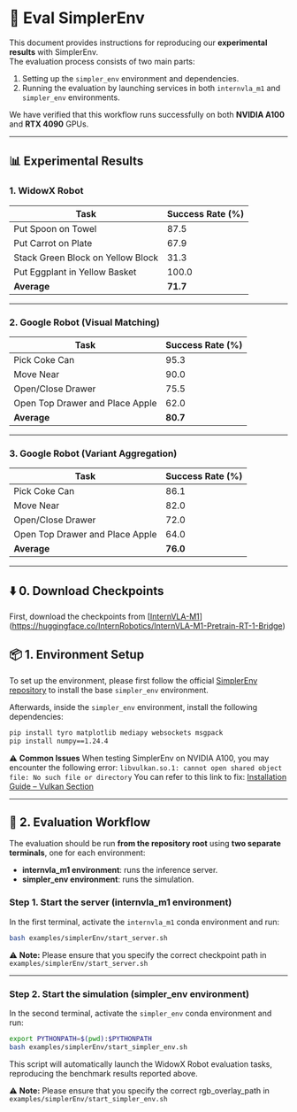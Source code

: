 # 🚀 Eval SimplerEnv

This document provides instructions for reproducing our **experimental results** with SimplerEnv.  
The evaluation process consists of two main parts:  

1. Setting up the `simpler_env` environment and dependencies.  
2. Running the evaluation by launching services in both `internvla_m1` and `simpler_env` environments.  

We have verified that this workflow runs successfully on both **NVIDIA A100** and **RTX 4090** GPUs.  

---

## 📊 Experimental Results

### 1. WidowX Robot

| Task                              | Success Rate (%) |
| --------------------------------- | ---------------- |
| Put Spoon on Towel                | 87.5             |
| Put Carrot on Plate               | 67.9             |
| Stack Green Block on Yellow Block | 31.3             |
| Put Eggplant in Yellow Basket     | 100.0            |
| **Average**                       | **71.7**         |

---

### 2. Google Robot (Visual Matching)

| Task                                     | Success Rate (%) |
| ---------------------------------------- | ---------------- |
| Pick Coke Can                            | 95.3             |
| Move Near                                | 90.0             |
| Open/Close Drawer                        | 75.5             |
| Open Top Drawer and Place Apple          | 62.0             |
| **Average**                              | **80.7**         |

---

### 3. Google Robot (Variant Aggregation)

| Task                                     | Success Rate (%) |
| ---------------------------------------- | ---------------- |
| Pick Coke Can                            | 86.1             |
| Move Near                                | 82.0             |
| Open/Close Drawer                        | 72.0             |
| Open Top Drawer and Place Apple          | 64.0             |
| **Average**                              | **76.0**         |

---

## ⬇️ 0. Download Checkpoints
First, download the checkpoints from [[InternVLA-M1](https://huggingface.co/InternRobotics/InternVLA-M1)](https://huggingface.co/InternRobotics/InternVLA-M1-Pretrain-RT-1-Bridge)



## 📦 1. Environment Setup

To set up the environment, please first follow the official [SimplerEnv repository](https://github.com/simpler-env/SimplerEnv) to install the base `simpler_env` environment.  

Afterwards, inside the `simpler_env` environment, install the following dependencies:  

```bash
pip install tyro matplotlib mediapy websockets msgpack
pip install numpy==1.24.4
```

⚠️ **Common Issues**
When testing SimplerEnv on NVIDIA A100, you may encounter the following error:
`libvulkan.so.1: cannot open shared object file: No such file or directory`
You can refer to this link to fix: [Installation Guide – Vulkan Section](https://maniskill.readthedocs.io/en/latest/user_guide/getting_started/installation.html#vulkan)

---

## 🚀 2. Evaluation Workflow

The evaluation should be run **from the repository root** using **two separate terminals**, one for each environment:  

- **internvla_m1 environment**: runs the inference server.  
- **simpler_env environment**: runs the simulation.  

### Step 1. Start the server (internvla_m1 environment)

In the first terminal, activate the `internvla_m1` conda environment and run:  

```bash
bash examples/simplerEnv/start_server.sh
```

⚠️ **Note:** Please ensure that you specify the correct checkpoint path in  
`examples/simplerEnv/start_server.sh`  


---

### Step 2. Start the simulation (simpler_env environment)

In the second terminal, activate the `simpler_env` conda environment and run:  

```bash
export PYTHONPATH=$(pwd):$PYTHONPATH
bash examples/simplerEnv/start_simpler_env.sh
```
This script will automatically launch the WidowX Robot evaluation tasks, reproducing the benchmark results reported above.

⚠️ **Note:** Please ensure that you specify the correct rgb_overlay_path in  
`examples/simplerEnv/start_simpler_env.sh`  

